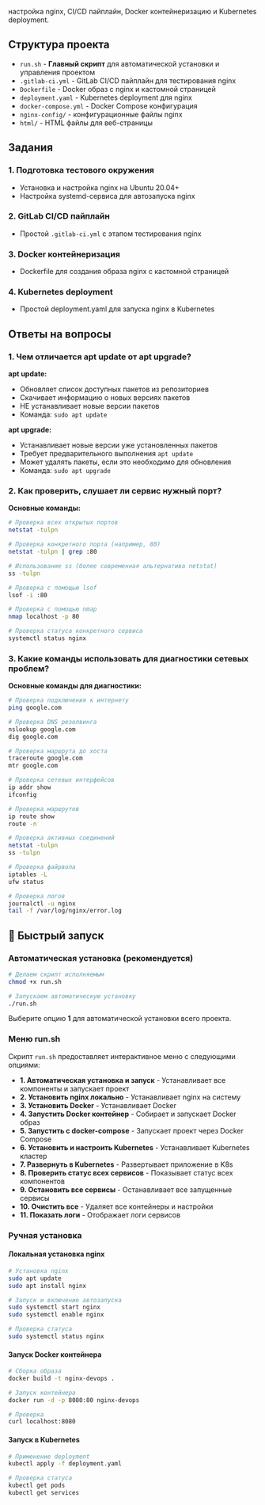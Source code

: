 

настройка nginx, CI/CD пайплайн, Docker контейнеризацию и Kubernetes deployment.

## Структура проекта

- `run.sh` - **Главный скрипт** для автоматической установки и управления проектом
- `.gitlab-ci.yml` - GitLab CI/CD пайплайн для тестирования nginx
- `Dockerfile` - Docker образ с nginx и кастомной страницей
- `deployment.yaml` - Kubernetes deployment для nginx
- `docker-compose.yml` - Docker Compose конфигурация
- `nginx-config/` - конфигурационные файлы nginx
- `html/` - HTML файлы для веб-страницы

## Задания

### 1. Подготовка тестового окружения
- Установка и настройка nginx на Ubuntu 20.04+
- Настройка systemd-сервиса для автозапуска nginx

### 2. GitLab CI/CD пайплайн
- Простой `.gitlab-ci.yml` с этапом тестирования nginx

### 3. Docker контейнеризация
- Dockerfile для создания образа nginx с кастомной страницей

### 4. Kubernetes deployment
- Простой deployment.yaml для запуска nginx в Kubernetes

## Ответы на вопросы

### 1. Чем отличается apt update от apt upgrade?

**apt update:**
- Обновляет список доступных пакетов из репозиториев
- Скачивает информацию о новых версиях пакетов
- НЕ устанавливает новые версии пакетов
- Команда: `sudo apt update`

**apt upgrade:**
- Устанавливает новые версии уже установленных пакетов
- Требует предварительного выполнения `apt update`
- Может удалять пакеты, если это необходимо для обновления
- Команда: `sudo apt upgrade`

### 2. Как проверить, слушает ли сервис нужный порт?

**Основные команды:**

```bash
# Проверка всех открытых портов
netstat -tulpn

# Проверка конкретного порта (например, 80)
netstat -tulpn | grep :80

# Использование ss (более современная альтернатива netstat)
ss -tulpn

# Проверка с помощью lsof
lsof -i :80

# Проверка с помощью nmap
nmap localhost -p 80

# Проверка статуса конкретного сервиса
systemctl status nginx
```

### 3. Какие команды использовать для диагностики сетевых проблем?

**Основные команды для диагностики:**

```bash
# Проверка подключения к интернету
ping google.com

# Проверка DNS резолвинга
nslookup google.com
dig google.com

# Проверка маршрута до хоста
traceroute google.com
mtr google.com

# Проверка сетевых интерфейсов
ip addr show
ifconfig

# Проверка маршрутов
ip route show
route -n

# Проверка активных соединений
netstat -tulpn
ss -tulpn

# Проверка файрвола
iptables -L
ufw status

# Проверка логов
journalctl -u nginx
tail -f /var/log/nginx/error.log
```

## 🚀 Быстрый запуск

### Автоматическая установка (рекомендуется)
```bash
# Делаем скрипт исполняемым
chmod +x run.sh

# Запускаем автоматическую установку
./run.sh
```

Выберите опцию **1** для автоматической установки всего проекта.

### Меню run.sh

Скрипт `run.sh` предоставляет интерактивное меню с следующими опциями:

- **1. Автоматическая установка и запуск** - Устанавливает все компоненты и запускает проект
- **2. Установить nginx локально** - Устанавливает nginx на систему
- **3. Установить Docker** - Устанавливает Docker
- **4. Запустить Docker контейнер** - Собирает и запускает Docker образ
- **5. Запустить с docker-compose** - Запускает проект через Docker Compose
- **6. Установить и настроить Kubernetes** - Устанавливает Kubernetes кластер
- **7. Развернуть в Kubernetes** - Развертывает приложение в K8s
- **8. Проверить статус всех сервисов** - Показывает статус всех компонентов
- **9. Остановить все сервисы** - Останавливает все запущенные сервисы
- **10. Очистить все** - Удаляет все контейнеры и настройки
- **11. Показать логи** - Отображает логи сервисов

### Ручная установка

#### Локальная установка nginx
```bash
# Установка nginx
sudo apt update
sudo apt install nginx

# Запуск и включение автозапуска
sudo systemctl start nginx
sudo systemctl enable nginx

# Проверка статуса
sudo systemctl status nginx
```

#### Запуск Docker контейнера
```bash
# Сборка образа
docker build -t nginx-devops .

# Запуск контейнера
docker run -d -p 8080:80 nginx-devops

# Проверка
curl localhost:8080
```

#### Запуск в Kubernetes
```bash
# Применение deployment
kubectl apply -f deployment.yaml

# Проверка статуса
kubectl get pods
kubectl get services
``` 
